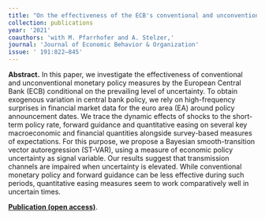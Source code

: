 ```yaml
---
title: "On the effectiveness of the ECB's conventional and unconventional policies under uncertainty. [doi](https://doi.org/10.1016/j.jebo.2021.09.041)"
collection: publications
year: '2021'
coauthors: 'with M. Pfarrhofer and A. Stelzer,'
journal: 'Journal of Economic Behavior & Organization'
issue: ' 191:822–845'
---
```

**Abstract.** In this paper, we investigate the effectiveness of conventional and unconventional monetary policy measures by the European Central Bank (ECB) conditional on the prevailing level of uncertainty. To obtain exogenous variation in central bank policy, we rely on high-frequency surprises in financial market data for the euro area (EA) around policy announcement dates. We trace the dynamic effects of shocks to the short-term policy rate, forward guidance and quantitative easing on several key macroeconomic and financial quantities alongside survey-based measures of expectations. For this purpose, we propose a Bayesian smooth-transition vector autoregression (ST-VAR), using a measure of economic policy uncertainty as signal variable. Our results suggest that transmission channels are impaired when uncertainty is elevated. While conventional monetary policy and forward guidance can be less effective during such periods, quantitative easing measures seem to work comparatively well in uncertain times.

[**Publication (open access)**](https://doi.org/10.1016/j.jebo.2021.09.041).

